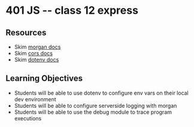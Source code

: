 401 JS -- class 12 express
===

## Resources
* Skim [morgan docs]
* Skim [cors docs]
* Skim [dotenv docs]

## Learning Objectives
* Students will be able to use dotenv to configure env vars on their local dev environment
* Students will be able to configure serverside logging with morgan
* Students will be able to use the debug module to trace program executions

<!--links -->
[morgan docs]: https://github.com/expressjs/morgan
[cors docs]: https://github.com/expressjs/cors
[dotenv docs]: https://github.com/motdotla/dotenv
